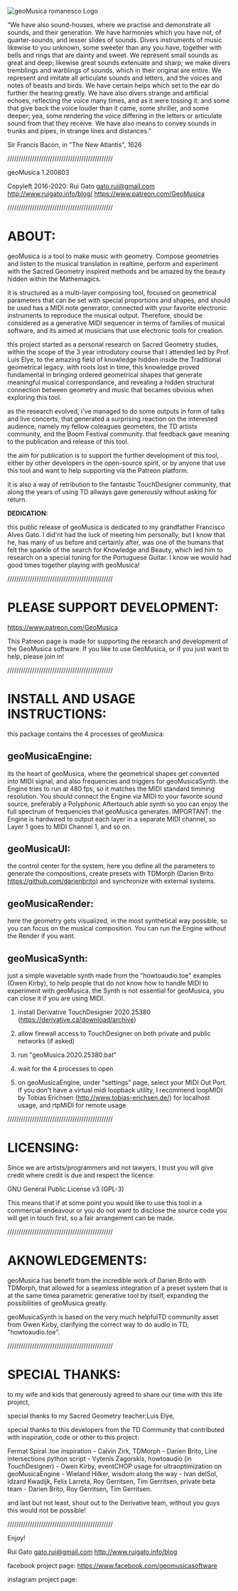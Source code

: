 ![geoMusica romanesco Logo](http://www.ruigato.info/blog/wp-content/uploads/2020/07/logo21_romanesco_720.png)

“We have also sound-houses, where we practise and 
 demonstrate all sounds, and their generation. 
 We have harmonies which you have not, of 
 quarter-sounds, and lesser slides of sounds. 
 Divers instruments of music likewise to you 
 unknown, some sweeter than any you have, together 
 with bells and rings that are dainty and sweet. 
 We represent small sounds as great and deep; 
 likewise great sounds extenuate and sharp; 
 we make divers tremblings and warblings of sounds,
 which in their original are entire. We represent 
 and imitate all articulate sounds and letters, 
 and the voices and notes of beasts and birds. 
 We have certain helps which set to the ear do 
 further the hearing greatly. We have also divers 
 strange and artificial echoes, reflecting the 
 voice many times, and as it were tossing it: 
 and some  that give back the voice louder than it 
 came, some shriller, and some deeper; yea, some 
 rendering the voice differing in the letters or 
 articulate sound from that they receive. 
 We have also means to convey sounds in trunks 
 and pipes, in strange lines and distances." 
 
 Sir Francis Bacon, in "The New Atlantis", 1626
 

///////////////////////////////////////////////

geoMusica 1.200803

Copyleft 2016-2020:
Rui Gato
gato.rui@gmail.com
http://www.ruigato.info/blog/
https://www.patreon.com/GeoMusica


///////////////////////////////////////////////

# **ABOUT:**

geoMusica is a tool to make music with geometry. Compose geometries and listen to the musical translation in realtime, perform and experiment with the Sacred Geometry inspired methods and be amazed by the beauty hidden within the Mathemagics. 

it is structured as a multi-layer composing tool, focused on geometrical parameters that can be set with special proportions and shapes, and should be used has a MIDI note generator, connected with your favorite electronic instruments to reproduce the musical output. Therefore, should be considered as a generative MIDI sequencer in terms of families of musical software, and its aimed at musicians that use electronic tools for creation. 

this project started as a personal research on Sacred Geometry studies, within the scope of the 3 year introdutory course that I attended led by Prof. Luis Elye, to the amazing field of knowledge hidden inside the Traditional geometrical legacy. with roots lost in time, this knowledge proved fundamental in bringing ordered geometrical shapes that generate meaningful musical correspondance, and revealing a hidden structural connection between geometry and music that becames obvious when exploring this tool.

as the research evolved, i've managed to do some outputs in form of talks and live concerts, that generated a surprising reaction on the interested audience, namely my fellow coleagues geometers, the TD artists community, and the Boom Festival community. that feedback gave meaning to the publication and release of this tool.

the aim for publication is to support the further development of this tool, either by other developers in the open-source spirit, or by anyone that use this tool and want to help supporting via the Patreon platform.

it is also a way of retribution to the fantastic TouchDesigner community, that along the years of using TD allways gave generously without asking for return.

**DEDICATION:**

this public release of geoMusica is dedicated to my grandfather Francisco Alves Gato. I did'nt had the luck of meeting him personally, but I know that he, has many of us before and certainly after, was one of the humans that felt the sparkle of the search for Knowledge and Beauty, which led him to research on a special tuning for the Portuguese Guitar. I know we would had good times together playing with geoMusica!

///////////////////////////////////////////////

# **PLEASE SUPPORT DEVELOPMENT:**

https://www.patreon.com/GeoMusica

This Patreon page is made for supporting the research and development of the GeoMusica software. If you like to use GeoMusica, or if you just want to help, please join in!


///////////////////////////////////////////////

# **INSTALL AND USAGE INSTRUCTIONS:**

this package contains the 4 processes of geoMusica:

## **geoMusicaEngine:** 
its the heart of geoMusica, where the geometrical shapes get converted into MIDI signal, and also frequencies and triggers for geoMusicaSynth. the Engine tries to run at 480 fps, so it matches the MIDI standard timming resolution. You should connect the Engine via MIDI to your favorite sound source, preferably a Polyphonic Aftertouch able synth so you can enjoy the full spectrum of frequencies that geoMusica generates. IMPORTANT: the Engine is hardwired to output each layer in a separate MIDI channel, so Layer 1 goes to MIDI Channel 1, and so on.

## **geoMusicaUI:**
the control center for the system, here you define all the parameters to generate the compositions, create presets with TDMorph (Darien Brito https://github.com/darienbrito) and synchronize with external systems.

## **geoMusicaRender:**
here the geometry gets visualized, in the most synthetical way possible, so you can focus on the musical composition. You can run the Engine without the Render if you want.

## **geoMusicaSynth:**
just a simple wavetable synth made from the "howtoaudio.toe" examples (Owen Kirby), to help people that do not know how to handle MIDI to experiment with geoMusica. the Synth is not essential for geoMusica, you can close it if you are using MIDI.



1. install Derivative TouchDesigner 2020.25380 
(https://derivative.ca/download/archive)

2. allow firewall access to TouchDesigner on both 
private and public networks (if asked)

3. run "geoMusica.2020.25380.bat"

4. wait for the 4 processes to open

5. on geoMusicaEngine, under "settings" page, select your MIDI Out Port. If you don't have a virtual midi loopback utility, I recommend loopMIDI by Tobias Erichsen (http://www.tobias-erichsen.de/) for localhost usage, and rtpMIDI for remote usage.


///////////////////////////////////////////////

# **LICENSING:**

Since we are artists/programmers and not lawyers, I trust you will give credit where credit is due and respect the licence: 

GNU General Public License v3 (GPL-3) 

This means that if at some point you would like to use this tool in a commercial endeavour or you do not want to disclose the source code you will get in touch first, so a fair arrangement can be made.


///////////////////////////////////////////////

# **AKNOWLEDGEMENTS:**

geoMusica has benefit from the incredible work of Darien Brito with TDMorph, that allowed for a seamless integration of a preset system that is at the same timea parametric generative tool by itself, expanding the possibilities of geoMusica greatly.

geoMusicaSynth is based on the very much helpfulTD community asset from Owen Kirby, clarifying the correct way to do audio in TD, "howtoaudio.toe".


///////////////////////////////////////////////

# **SPECIAL THANKS:**

to my wife and kids that generously agreed to share our time with this life project, 

special thanks to my Sacred Geometry teacher:Luis Elye,

special thanks to this developers from the TD Community that contributed with inspiration, code or other to this project:

Fermat Spiral .toe inspiration - Calvin Zirk,
TDMorph - Darien Brito,
Line intersections python script - Vytenis Zagorskis,
howtoaudio (in TouchDesigner) - Owen Kirby, 
eventCHOP usage for ultraoptimization on geoMusicaEngine - Wieland Hilker,
wisdom along the way - Ivan delSol, Idzard Kwadijk, Felix Larreta, Roy Gerritsen, Tim Gerritsen, 
private beta team - Darien Brito, Roy Gerritsen, Tim Gerritsen.

and last but not least, shout out to the Derivative team, without you guys this would not be possible!

///////////////////////////////////////////////

Enjoy!

Rui Gato
gato.rui@gmail.com
http://www.ruigato.info/blog

facebook project page:
https://www.facebook.com/geomusicasoftware

instagram project page:

